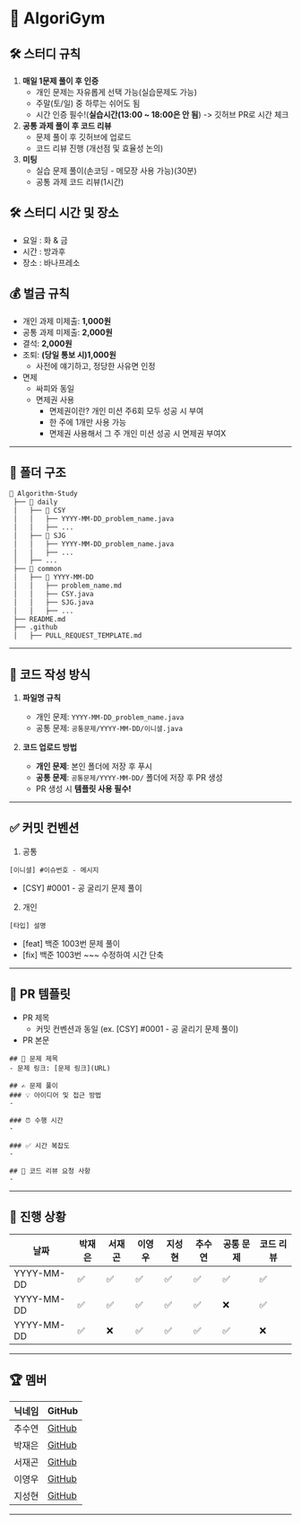 # 📌 AlgoriGym

## 🛠️ 스터디 규칙
1. **매일 1문제 풀이 후 인증**
   - 개인 문제는 자유롭게 선택 가능(실습문제도 가능)
   - 주말(토/일) 중 하루는 쉬어도 됨
   - 시간 인증 필수!(**실습시간(13:00 ~ 18:00은 안 됨**) -> 깃허브 PR로 시간 체크
2. **공통 과제 풀이 후 코드 리뷰**
   - 문제 풀이 후 깃허브에 업로드
   - 코드 리뷰 진행 (개선점 및 효율성 논의)
3. **미팅**
   - 실습 문제 풀이(손코딩 - 메모장 사용 가능)(30분)
   - 공통 과제 코드 리뷰(1시간)
     
## 🛠️ 스터디 시간 및 장소
- 요일 : 화 & 금
- 시간 : 방과후
- 장소 : 바나프레소

## 💰 벌금 규칙
- 개인 과제 미제출: **1,000원**
- 공통 과제 미제출: **2,000원**
- 결석: **2,000원**
- 조퇴: **(당일 통보 시)1,000원**
  - 사전에 얘기하고, 정당한 사유면 인정
- 면제
  - 싸피와 동일
  - 면제권 사용
    - 면제권이란? 개인 미션 주6회 모두 성공 시 부여
    - 한 주에 1개만 사용 가능
    - 면제권 사용해서 그 주 개인 미션 성공 시 면제권 부여X

---

## 📁 폴더 구조
```bash
📂 Algorithm-Study
 ├── 📂 daily
 │   ├── 📂 CSY
 │   │   ├── YYYY-MM-DD_problem_name.java
 │   │   ├── ...
 │   ├── 📂 SJG
 │   │   ├── YYYY-MM-DD_problem_name.java
 │   │   ├── ...
 │   ├── ...
 ├── 📂 common
 │   ├── 📂 YYYY-MM-DD
 │   │   ├── problem_name.md
 │   │   ├── CSY.java
 │   │   ├── SJG.java
 │   │   ├── ...
 ├── README.md
 ├── .github
 │   ├── PULL_REQUEST_TEMPLATE.md
```

---

## 📝 코드 작성 방식
1. **파일명 규칙**  
   - 개인 문제: `YYYY-MM-DD_problem_name.java`
   - 공통 문제: `공통문제/YYYY-MM-DD/이니셜.java`

2. **코드 업로드 방법**  
   - **개인 문제**: 본인 폴더에 저장 후 푸시  
   - **공통 문제**: `공통문제/YYYY-MM-DD/` 폴더에 저장 후 PR 생성  
   - PR 생성 시 **템플릿 사용 필수!**  

---

## ✅ 커밋 컨벤션
1. 공통
```
[이니셜] #이슈번호 - 메시지
```
- [CSY] #0001 - 공 굴리기 문제 풀이

2. 개인
```
[타입] 설명
```
- [feat] 백준 1003번 문제 풀이
- [fix] 백준 1003번 ~~~ 수정하여 시간 단축

---

## 📌 PR 템플릿
- PR 제목
  - 커밋 컨벤션과 동일 (ex. [CSY] #0001 - 공 굴리기 문제 풀이)
- PR 본문
```
## 📌 문제 제목
- 문제 링크: [문제 링크](URL)

## ✍️ 문제 풀이
### 💡 아이디어 및 접근 방법
-

### ⏰ 수행 시간
-

### ✅ 시간 복잡도
-

## 💬 코드 리뷰 요청 사항
-
```
---

## 🎯 진행 상황
| 날짜 | 박재은 | 서재곤 | 이영우 | 지성현 | 추수연 | 공통 문제 | 코드 리뷰 |
|------|------|------|------|------|------|----------|----------|
| YYYY-MM-DD | ✅ | ✅ | ✅ | ✅ | ✅ | ✅ | ✅ |
| YYYY-MM-DD | ✅ | ✅ | ✅ | ✅ | ✅ | ❌ | ✅ |
| YYYY-MM-DD | ✅ | ❌ | ✅ | ✅ | ✅ | ✅ | ❌ |

---


## 🏆 멤버
| 닉네임 | GitHub |
|--------|--------|
| 추수연 | [GitHub](https://github.com/CHUSUEYEON) |
| 박재은 | [GitHub](https://github.com/JayeunPark) |
| 서재곤 | [GitHub](https://github.com/Jgone2) |
| 이영우 | [GitHub](https://github.com/youngwoo2) |
| 지성현 | [GitHub](https://github.com/jayji5204) |

---
